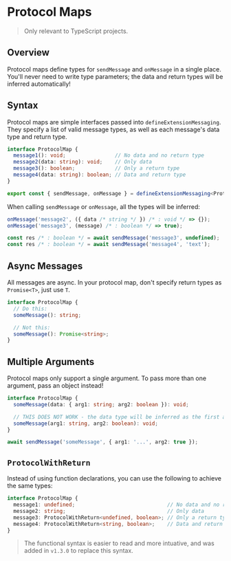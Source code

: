 # Protocol Maps

> Only relevant to TypeScript projects.

## Overview

Protocol maps define types for `sendMessage` and `onMessage` in a single place. You'll never need to write type parameters; the data and return types will be inferred automatically!

## Syntax

Protocol maps are simple interfaces passed into `defineExtensionMessaging`. They specify a list of valid message types, as well as each message's data type and return type.

<!-- prettier-ignore -->
```ts
interface ProtocolMap {
  message1(): void;                // No data and no return type
  message2(data: string): void;    // Only data
  message3(): boolean;             // Only a return type
  message4(data: string): boolean; // Data and return type
}

export const { sendMessage, onMessage } = defineExtensionMessaging<ProtocolMap>();
```

When calling `sendMessage` or `onMessage`, all the types will be inferred:

```ts
onMessage('message2', ({ data /* string */ }) /* : void */ => {});
onMessage('message3', (message) /* : boolean */ => true);

const res /* : boolean */ = await sendMessage('message3', undefined);
const res /* : boolean */ = await sendMessage('message4', 'text');
```

## Async Messages

All messages are async. In your protocol map, don't specify return types as `Promise<T>`, just use `T`.

```ts
interface ProtocolMap {
  // Do this:
  someMessage(): string;

  // Not this:
  someMessage(): Promise<string>;
}
```

## Multiple Arguments

Protocol maps only support a single argument. To pass more than one argument, pass an object instead!

```ts
interface ProtocolMap {
  someMessage(data: { arg1: string; arg2: boolean }): void;

  // THIS DOES NOT WORK - the data type will be inferred as the first argument's type.
  someMessage(arg1: string, arg2: boolean): void;
}
```

```ts
await sendMessage('someMessage', { arg1: '...', arg2: true });
```

## `ProtocolWithReturn`

Instead of using function declarations, you can use the following to achieve the same types:

<!-- prettier-ignore -->
```ts
interface ProtocolMap {
  message1: undefined;                              // No data and no return type
  message2: string;                                 // Only data
  message3: ProtocolWithReturn<undefined, boolean>; // Only a return type
  message4: ProtocolWithReturn<string, boolean>;    // Data and return type
}
```

> The functional syntax is easier to read and more intuative, and was added in `v1.3.0` to replace this syntax.
